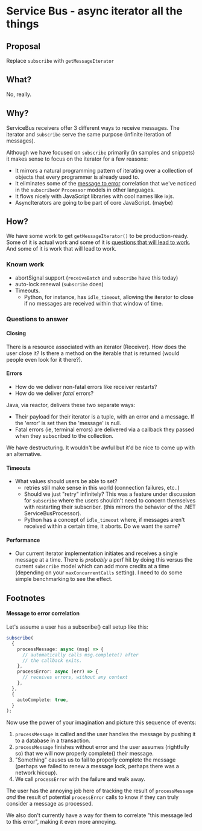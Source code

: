 # Service Bus - async iterator all the things

## Proposal

Replace `subscribe` with `getMessageIterator`

## What?

No, really.

## Why?

ServiceBus receivers offer 3 different ways to receive messages. The iterator and `subscribe` serve the same purpose (infinite iteration of messages).

Although we have focused on `subscribe` primarily (in samples and snippets) it makes sense to focus on the iterator for a few reasons:

- It mirrors a natural programming pattern of iterating over a collection of objects that every programmer is already used to.
- It eliminates some of the [message to error](#message-to-error-correlation) correlation that we've noticed in the `subscribe`or `Processor` models in other languages.
- It flows nicely with JavaScript libraries with cool names like ixjs.
- AsyncIterators are going to be part of core JavaScript. (maybe)

## How?

We have some work to get `getMessageIterator()` to be production-ready. Some of it is actual work and some of it is [questions that will lead to work](#questions-to-answer). And some of it is work that will lead to work.

### Known work

- abortSignal support (`receiveBatch` and `subscribe` have this today)
- auto-lock renewal (`subscribe` does)
- Timeouts.
  - Python, for instance, has `idle_timeout`, allowing the iterator to close if no messages are received within that window of time.

### Questions to answer

#### Closing

There is a resource associated with an iterator (Receiver). How does the user close it? Is there a method on the iterable that is returned (would people even look for it there?).

#### Errors

- How do we deliver non-fatal errors like receiver restarts?
- How do we deliver _fatal_ errors?

Java, via reactor, delivers these two separate ways:

- Their payload for their iterator is a tuple, with an error and a message. If the 'error' is set then the 'message' is null.
- Fatal errors (ie, terminal errors) are delivered via a callback they passed when they subscribed to the collection.

We have destructuring. It wouldn't be awful but it'd be nice to come up with an alternative.

#### Timeouts

- What values should users be able to set?
  - retries still make sense in this world (connection failures, etc..)
  - Should we just "retry" infinitely? This was a feature under discussion for `subscribe` where the users shouldn't need to concern themselves with restarting their subscriber. (this mirrors the behavior of the .NET ServiceBusProcessor).
  - Python has a concept of `idle_timeout` where, if messages aren't received within a certain time, it aborts. Do we want the same?

#### Performance

- Our current iterator implementation initiates and receives a single message at a time. There is _probably_ a perf hit by doing this versus the current `subscribe` model which can add more credits at a time (depending on your `maxConcurrentCalls` setting). I need to do some simple benchmarking to see the effect.

## Footnotes

#### Message to error correlation

Let's assume a user has a subscribe() call setup like this:

```typescript
subscribe(
  {
    processMessage: async (msg) => {
      // automatically calls msg.complete() after
      // the callback exits.
    },
    processError: async (err) => {
      // receives errors, without any context
    },
  },
  {
    autoComplete: true,
  }
);
```

Now use the power of your imagination and picture this sequence of events:

1. `processMessage` is called and the user handles the message by pushing it to a database in a transaction.
2. `processMessage` finishes without error and the user assumes (rightfully so) that we will now properly complete() their message.
3. "Something" causes us to fail to properly complete the message (perhaps we failed to renew a message lock, perhaps there was a network hiccup).
4. We call `processError` with the failure and walk away.

The user has the annoying job here of tracking the result of `processMessage` _and_ the result of potential `processError` calls to know if they can truly consider a message as processed.

We also don't currently have a way for them to correlate "this message led to this error", making it even more annoying.
